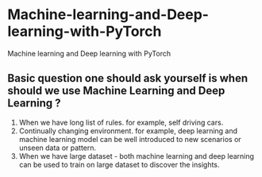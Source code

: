 # Machine-learning-and-Deep-learning-with-PyTorch
Machine learning and Deep learning with PyTorch

## Basic question one should ask yourself is when should we use Machine Learning and Deep Learning ?
1. When we have long list of rules. for example, self driving cars.
2. Continually changing environment. for example, deep learning and machine learning model can be well introduced to new scenarios or unseen data or pattern.
3. When we have large dataset -  both machine learning and deep learning can be used to train on large dataset to discover the insights. 

